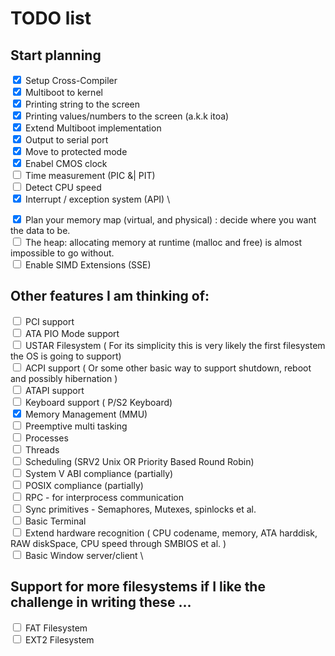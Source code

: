 # TODO list 
## Start planning
<input type="checkbox" checked/> Setup Cross-Compiler \
<input type="checkbox" checked/> Multiboot to kernel \
<input type="checkbox" checked/> Printing string to the screen \
<input type="checkbox" checked/> Printing values/numbers to the screen (a.k.k itoa) \
<input type="checkbox" checked/> Extend Multiboot implementation \
<input type="checkbox" checked/> Output to serial port \
<input type="checkbox" checked/> Move to protected mode \
<input type="checkbox" checked/> Enabel CMOS clock \
<input type="checkbox" /> Time measurement (PIC &| PIT) \
<input type="checkbox" /> Detect CPU speed \
<input type="checkbox" checked/> Interrupt / exception system (API) \

<input type="checkbox" checked/> Plan your memory map (virtual, and physical) : decide where you want the data to be. \
<input type="checkbox" /> The heap: allocating memory at runtime (malloc and free) is almost impossible to go without. \
<input type="checkbox" /> Enable SIMD Extensions (SSE)

## Other features I am thinking of:
<input type="checkbox" /> PCI support \
<input type="checkbox" /> ATA PIO Mode support \
<input type="checkbox" /> USTAR Filesystem ( For its simplicity this is very likely the first filesystem the OS is going to support) \
<input type="checkbox" /> ACPI support ( Or some other basic way to support shutdown, reboot and possibly hibernation ) \
<input type="checkbox" /> ATAPI support \
<input type="checkbox" /> Keyboard support ( P/S2 Keyboard) \
<input type="checkbox" checked/> Memory Management (MMU)   
<input type="checkbox" /> Preemptive multi tasking \
<input type="checkbox" /> Processes  \
<input type="checkbox" /> Threads  
<input type="checkbox" /> Scheduling (SRV2 Unix OR Priority Based Round Robin) \
<input type="checkbox" /> System V ABI compliance (partially) \
<input type="checkbox" /> POSIX compliance (partially) \
<input type="checkbox" /> RPC - for interprocess communication \
<input type="checkbox" /> Sync primitives  - Semaphores, Mutexes, spinlocks et al. \
<input type="checkbox" /> Basic Terminal \
<input type="checkbox" /> Extend hardware recognition ( CPU codename, memory, ATA harddisk, RAW diskSpace, CPU speed through SMBIOS et al. ) \
<input type="checkbox" /> Basic Window server/client \
## Support for more filesystems if I like the challenge in writing these ...
<input type="checkbox" /> FAT Filesystem \
<input type="checkbox" /> EXT2 Filesystem 
